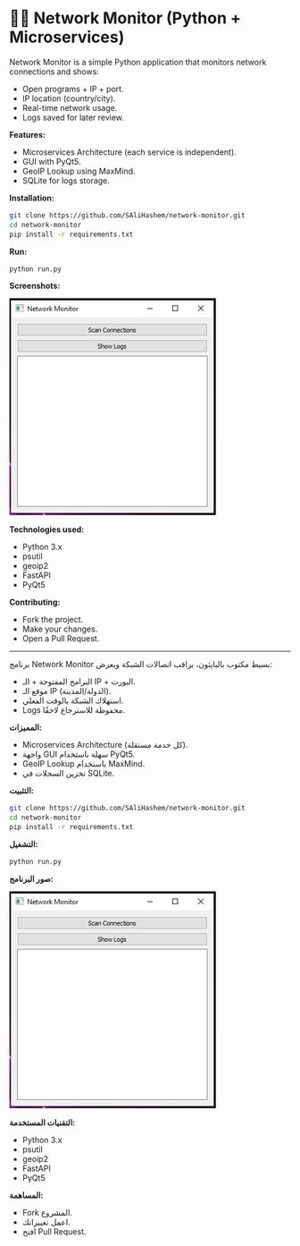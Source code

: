 # 🕵️‍♂️ Network Monitor (Python + Microservices)

Network Monitor is a simple Python application that monitors network connections and shows:

* Open programs + IP + port.
* IP location (country/city).
* Real-time network usage.
* Logs saved for later review.

**Features:**

* Microservices Architecture (each service is independent).
* GUI with PyQt5.
* GeoIP Lookup using MaxMind.
* SQLite for logs storage.

**Installation:**

```bash
git clone https://github.com/SAliHashem/network-monitor.git
cd network-monitor
pip install -r requirements.txt
```

**Run:**

```bash
python run.py
```

**Screenshots:**


![Network Monitor Screenshot](images/img.png)

**Technologies used:**

* Python 3.x
* psutil
* geoip2
* FastAPI
* PyQt5

**Contributing:**

* Fork the project.
* Make your changes.
* Open a Pull Request.

---


برنامج Network Monitor بسيط مكتوب بالبايثون، يراقب اتصالات الشبكة ويعرض:

* البرامج المفتوحة + الـ IP + البورت.
* موقع الـ IP (الدولة/المدينة).
* استهلاك الشبكة بالوقت الفعلي.
* Logs محفوظة للاسترجاع لاحقًا.

**المميزات:**

* Microservices Architecture (كل خدمة مستقلة).
* واجهة GUI سهلة باستخدام PyQt5.
* GeoIP Lookup باستخدام MaxMind.
* تخزين السجلات في SQLite.

**التثبيت:**

```bash
git clone https://github.com/SAliHashem/network-monitor.git
cd network-monitor
pip install -r requirements.txt
```

**التشغيل:**

```bash
python run.py
```

**صور البرنامج:**


![Network Monitor Screenshot](images/img.png)

**التقنيات المستخدمة:**

* Python 3.x
* psutil
* geoip2
* FastAPI
* PyQt5

**المساهمة:**

* Fork المشروع.
* اعمل تغييراتك.
* افتح Pull Request.
